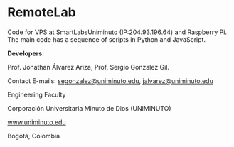 # RemoteLab
Code for VPS at SmartLabsUniminuto (IP:204.93.196.64) and Raspberry Pi. The main code has a sequence of scripts in Python and JavaScript.

<b>Developers:</b>

Prof. Jonathan Álvarez Ariza, Prof. Sergío Gonzalez Gil.

Contact E-mails: segonzalez@uniminuto.edu, jalvarez@uniminuto.edu

Engineering Faculty

Corporación Universitaria Minuto de Dios (UNIMINUTO)

www.uniminuto.edu

Bogotá, Colombia
